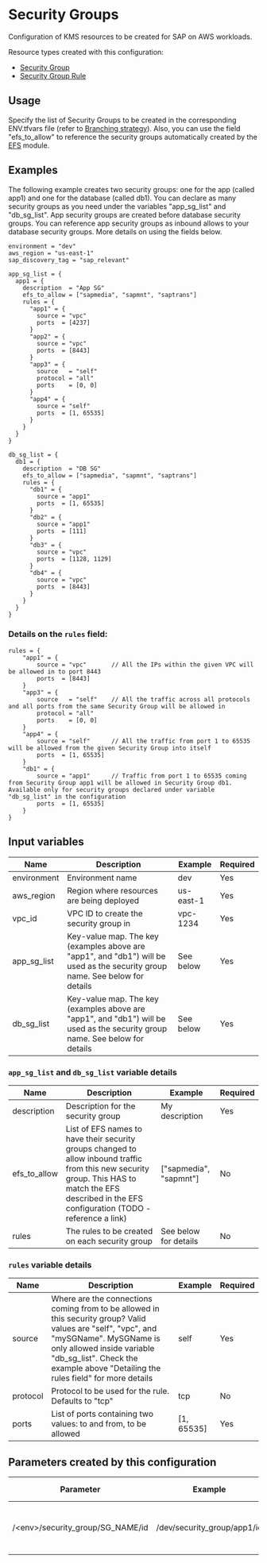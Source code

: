 # Security Groups

Configuration of KMS resources to be created for SAP on AWS workloads. 

Resource types created with this configuration:

* [Security Group](https://registry.terraform.io/providers/hashicorp/aws/latest/docs/resources/security_group.html)
* [Security Group Rule](https://registry.terraform.io/providers/hashicorp/aws/latest/docs/resources/security_group_rule)

## Usage

Specify the list of Security Groups to be created in the corresponding ENV.tfvars file (refer to [Branching strategy](../README.md)). Also, you can use the field "efs_to_allow" to reference the security groups automatically created by the [EFS](../efs/README.md) module.

## Examples

The following example creates two security groups: one for the app (called app1) and one for the database (called db1). You can declare as many security groups as you need under the variables "app_sg_list" and "db_sg_list". App security groups are created before database security groups. You can reference app security groups as inbound allows to your database security groups. More details on using the fields below.

```hcl
environment = "dev"
aws_region = "us-east-1"
sap_discovery_tag = "sap_relevant"

app_sg_list = {
  app1 = {
    description  = "App SG"
    efs_to_allow = ["sapmedia", "sapmnt", "saptrans"]
    rules = {
      "app1" = {
        source = "vpc"
        ports  = [4237]
      }
      "app2" = {
        source = "vpc"
        ports  = [8443]
      }
      "app3" = {
        source   = "self"
        protocol = "all"
        ports    = [0, 0]
      }
      "app4" = {
        source = "self"
        ports  = [1, 65535]
      }
    }
  }
}

db_sg_list = {
  db1 = {
    description  = "DB SG"
    efs_to_allow = ["sapmedia", "sapmnt", "saptrans"]
    rules = {
      "db1" = {
        source = "app1"
        ports  = [1, 65535]
      }
      "db2" = {
        source = "app1"
        ports  = [111]
      }
      "db3" = {
        source = "vpc"
        ports  = [1128, 1129]
      }
      "db4" = {
        source = "vpc"
        ports  = [8443]
      }
    }
  }
}
```

### Details on the ```rules``` field:
```hcl
rules = {
    "app1" = {
        source = "vpc"       // All the IPs within the given VPC will be allowed in to port 8443
        ports  = [8443]
    }
    "app3" = {
        source   = "self"    // All the traffic across all protocols and all ports from the same Security Group will be allowed in
        protocol = "all"
        ports    = [0, 0]
    }
    "app4" = {
        source = "self"      // All the traffic from port 1 to 65535 will be allowed from the given Security Group into itself
        ports  = [1, 65535]
    }
    "db1" = {
        source = "app1"      // Traffic from port 1 to 65535 coming from Security Group app1 will be allowed in Security Group db1. Available only for security groups declared under variable "db_sg_list" in the configuration
        ports  = [1, 65535]
    }
}
```

## Input variables
| Name | Description | Example | Required |
|------|-------------|--------|--------|
|environment|Environment name|dev|Yes
|aws_region|Region where resources are being deployed|us-east-1|Yes
|vpc_id|VPC ID to create the security group in|vpc-1234|Yes
|app_sg_list|Key-value map. The key (examples above are "app1", and "db1") will be used as the security group name. See below for details|See below|Yes
|db_sg_list|Key-value map. The key (examples above are "app1", and "db1") will be used as the security group name. See below for details|See below|Yes

### ```app_sg_list``` and ```db_sg_list``` variable details
| Name | Description | Example | Required |
|------|-------------|--------|--------|
|description|Description for the security group|My description|Yes
|efs_to_allow|List of EFS names to have their security groups changed to allow inbound traffic from this new security group. This HAS to match the EFS described in the EFS configuration (TODO - reference a link)|["sapmedia", "sapmnt"]|No
|rules|The rules to be created on each security group|See below for details|No

### ```rules``` variable details
| Name | Description | Example | Required |
|------|-------------|--------|--------|
|source|Where are the connections coming from to be allowed in this security group? Valid values are "self", "vpc", and "mySGName". MySGName is only allowed inside variable "db_sg_list". Check the example above "Detailing the rules field" for more details|self|Yes
|protocol|Protocol to be used for the rule. Defaults to "tcp"|tcp|No
|ports|List of ports containing two values: to and from, to be allowed|[1, 65535]|Yes

## Parameters created by this configuration

| Parameter | Example | Where-used |
|------|-------------|------------|
|/&lt;env&gt;/security_group/SG_NAME/id|/dev/security_group/app1/id|ID of the created security group
